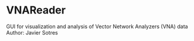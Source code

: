 # VNAReader
GUI for visualization and analysis of Vector Network Analyzers (VNA) data
Author: Javier Sotres
